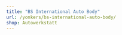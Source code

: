 ```yaml
---
title: "BS International Auto Body"
url: /yonkers/bs-international-auto-body/
shop: Autowerkstatt
---
```

